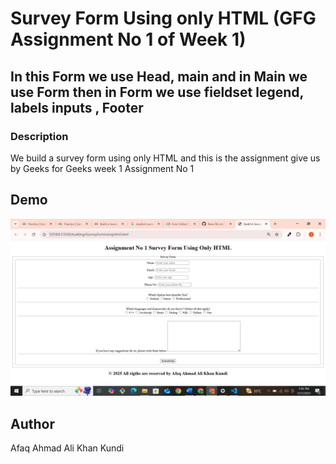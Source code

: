 # Survey Form Using  only HTML (GFG Assignment No 1 of Week 1)

## In this Form we use Head, main and in Main we use Form then in Form we use fieldset legend, labels inputs , Footer

### Description
 We build a survey form using only HTML and this is the assignment give us by Geeks for Geeks week 1 Assignment No 1

 ## Demo 

 ![Demo Of the Survey Form](assests/images/Demo%20Of%20Survey%20Form.png)

 ## Author

 Afaq Ahmad Ali Khan Kundi
